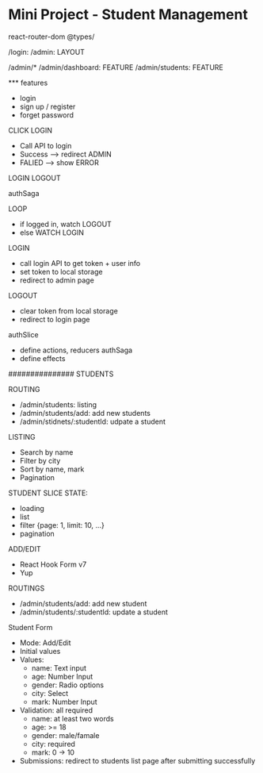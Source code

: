 # Mini Project - Student Management


react-router-dom
@types/


/login: 
/admin: LAYOUT

/admin/*
/admin/dashboard: FEATURE
/admin/students: FEATURE


*** features
- login
- sign up / register
- forget password



CLICK LOGIN
- Call API to login
- Success --> redirect ADMIN
- FALIED --> show ERROR


LOGIN
LOGOUT



authSaga

LOOP
- if logged in, watch LOGOUT
- else WATCH LOGIN


LOGIN
- call login API to get token + user info
- set token to local storage
- redirect to admin page

LOGOUT
- clear token from local storage
- redirect to login page 

authSlice
- define actions, reducers
authSaga
- define effects







############### STUDENTS


ROUTING
- /admin/students: listing
- /admin/students/add: add new students
- /admin/stidnets/:studentId: udpate a student



LISTING

- Search by name
- Filter by city
- Sort by name, mark
- Pagination
  

STUDENT SLICE STATE:
- loading
- list
- filter {page: 1, limit: 10, ...}
- pagination


ADD/EDIT
- React Hook Form v7
- Yup



ROUTINGS
- /admin/students/add: add new student
- /admin/students/:studentId: update a student


Student Form
- Mode: Add/Edit
- Initial values
- Values:
    - name: Text input
    - age: Number Input
    - gender: Radio options
    - city: Select
    - mark: Number Input
- Validation: all required
    - name: at least two words
    - age: >= 18
    - gender: male/famale
    - city: required
    - mark: 0 -> 10
- Submissions: redirect to students list page after submitting successfully
